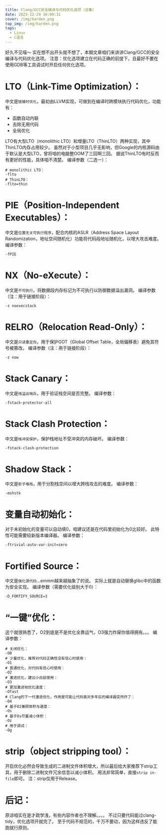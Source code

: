 ```yaml
---
title: Clang/GCC安全编译与代码优化选项（合集）
date: 2023-12-29 16:09:31
cover: /img/harden.png
top_img: /img/harden.png
tags:
  - Linux
  - C语言
---
```

好久不见喵～
实在想不出开头就不想了，本期文章咱们来讲讲Clang/GCC的安全编译与代码优化选项。
注意：优化选项建立在代码正确的前提下，且最好不要在使用GDB等工具调试时开启任何优化选项。
# LTO（Link-Time Optimization）：
中文是`链接时优化`，最初由LLVM实现，可做到在编译时跨模块执行代码优化，功能有：
- 函数自动内联
- 去除无用代码
- 全局优化

LTO有大型LTO（monolithic LTO）和增量LTO（ThinLTO）两种实现，其中ThinLTO内存占用较少。
虽然对于小型项目几乎无影响，但Google的内核源码由于默认是大型LTO，曾将咱的电脑整OOM了三回啊三回。
据说ThinLTO有时反而有更好的性能，具体咱不清楚。
编译参数（二选一）：
```
# monolithic LTO：
-flto
# ThinLTO：
-flto=thin
```
# PIE（Position-Independent Executables）：
中文是`位置无关可执行程序`，配合内核的ASLR（Address Space Layout Randomization，地址空间随机化）功能将代码段地址随机化，以增大攻击难度。
编译参数：
```
-fPIE
```
# NX（No-eXecute）：
中文是`不可执行`，将数据段内存标记为不可执行以防御数据溢出漏洞。
编译参数（注：用于链接阶段）：
```
-z noexecstack
```
# RELRO（Relocation Read-Only）：
中文是`只读重定向`，用于保护GOT（Global Offset Table，全局偏移表）避免其符号被篡改。
编译参数（注：用于链接阶段）：
```
-z now
```
# Stack Canary：
中文是`栈溢出哨兵`，用于验证栈空间是否完整。
编译参数：
```
-fstack-protector-all
```
# Stack Clash Protection：
中文是`栈冲突保护`，保护栈地址不受冲突的内存破坏。
编译参数：
```
-fstack-clash-protection
```
# Shadow Stack：
中文是`影子堆栈`，用于分割栈空间以增大跨栈攻击的难度。
编译参数：
```
-mshstk
```
# 变量自动初始化：
对于未初始化的变量可以自动填0，咱建议还是在代码里初始化为0比较好。
此特性可能需要较新版本编译器。
编译参数：
```
-ftrivial-auto-var-init=zero
```
# Fortified Source：
中文是`强化源代码`...emmm越来越抽象了的说。
实际上就是自动替换glibc中的函数为安全实现。
编译参数（需要优化级别大于0）：
```
-D_FORTIFY_SOURCE=3
```
# “一键”优化：
这个就很熟悉了，O2到底是不是优化全靠运气，O3强力炸屎你值得拥有。。。
编译参数：
```
# 关闭优化：
-O0
# 少量优化，推荐对代码正确性没有信心时使用：
-O1
# 普通优化，对代码有信心时使用：
-O2
# 激进优化，建议小白鼠使用：
-O3
# 更加激进地优化速度：
-Ofast
# Clang的下一代激进优化，作用是可能让代码面对多年后的编译器突然炸了：
-O4
# 基于O2兼顾体积与速度：
-Os
# 基于Os尽量减小体积：
-Oz
# 用于调试：
-Og
```
# strip（object stripping tool）：
开启优化必然会导致生成的二进制文件体积增大，所以最后给大家推荐下strip工具，用于删除二进制文件冗余信息以减小体积。
用法非常简单，直接`strip in-file`即可。
注：strip仅用于Release。
# 后记：
原谅咱实在是才疏学浅，有些内容作者也不理解。。。。
不过只要代码能过clang-tidy，优化选项开就完了。
至于代码不规范的，千万不要动，因为这样违反了能跑就行原则。